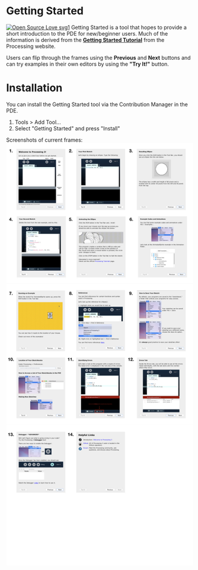 # Getting Started
[![Open Source Love svg1](https://badges.frapsoft.com/os/v1/open-source.svg?v=103)](https://github.com/ellerbrock/open-source-badges/)
Getting Started is a tool that hopes to provide a short introduction to the PDE for new/beginner users. Much of the information is derived from the [**Getting Started Tutorial**](https://processing.org/tutorials/gettingstarted/) from the Processing website.

Users can flip through the frames using the **Previous** and **Next** buttons and can try examples in their own editors by using the **"Try It!"** button.

# Installation
You can install the Getting Started tool via the Contribution Manager in the PDE.
1. Tools > Add Tool...
2. Select "Getting Started" and press "Install"

Screenshots of current frames:
![screenshot1](readme_images/image1.jpeg)
![screenshot2](readme_images/image2.jpeg)
![screenshot3](readme_images/image3.jpeg)
